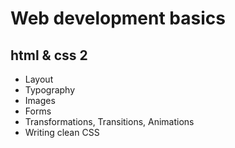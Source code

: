 # Web development basics

## html & css 2

- Layout
- Typography
- Images
- Forms
- Transformations, Transitions, Animations
- Writing clean CSS